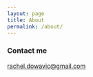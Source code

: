 ```yaml
---
layout: page
title: About
permalink: /about/
---
```


### Contact me

[rachel.dowavic@gmail.com](mailto:rachel.dowavic@gmail.com)
